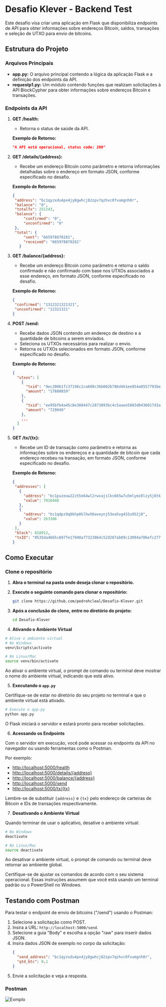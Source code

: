 # Desafio Klever - Backend Test

Este desafio visa criar uma aplicação em Flask que disponibiliza endpoints de API para obter informações sobre endereços Bitcoin, saldos, transações e seleção de UTXO para envio de bitcoins.

## Estrutura do Projeto

### Arquivos Principais

- **app.py:** O arquivo principal contendo a lógica da aplicação Flask e a definição dos endpoints da API.
- **requestp1.py:** Um módulo contendo funções que realizam solicitações à API BlockCypher para obter informações sobre endereços Bitcoin e transações.

### Endpoints da API

1. **GET /health:**
   - Retorna o status de saúde da API.

   **Exemplo de Retorno:**
   ```json
   "A API está operacional, status code: 200"
   ```

2. **GET /details/{address}:**
   - Recebe um endereço Bitcoin como parâmetro e retorna informações detalhadas sobre o endereço em formato JSON, conforme especificado no desafio.

   **Exemplo de Retorno:**
   ```json
   {
    "address": "bc1qyzxdu4px4jy8gwhcj82zpv7qzhvc0fvumgnh0r",
    "balance": "0",
    "totalTx": 251243,
    "balance": {
        "confirmed": "0",
        "unconfirmed": "0"
    },
    "total": {
        "sent": "665978870281",
        "received": "665978870281"
      }
   ```

3. **GET /balance/{address}:**
   - Recebe um endereço Bitcoin como parâmetro e retorna o saldo confirmado e não confirmado com base nos UTXOs associados a esse endereço, em formato JSON, conforme especificado no desafio.

   **Exemplo de Retorno:**
   ```json
   {
    "confirmed": "1312321321321",
    "unconfirmed": "12321321"
   }
   ```

4. **POST /send:**
   - Recebe dados JSON contendo um endereço de destino e a quantidade de bitcoins a serem enviados.
   - Seleciona os UTXOs necessários para realizar o envio.
   - Retorna os UTXOs selecionados em formato JSON, conforme especificado no desafio.

   **Exemplo de Retorno:**
   ```json
   {
     "utxos": [
       {
         "txid": "9ec20061fc37196c2ca689c36b002b786d461ee054a0557793be1eba11163932",
         "amount": "17880859"
       },
       {
         "txid": "ee95bfb4a45c8e388447c2873893bc4c5aaee5083d0436017d3ae2bd6d0c38b9",
         "amount": "729049"
       },
       ...
     ]
   }
   ```

5. **GET /tx/{tx}:**
   - Recebe um ID de transação como parâmetro e retorna as informações sobre os endereços e a quantidade de bitcoin que cada endereço recebeu na transação, em formato JSON, conforme especificado no desafio.

   **Exemplo de Retorno:**
   ```json
   {
    "addresses": [
      {
        "address": "bc1puzeuw22z55e64wl2rwvajslks665w7u5mlymz8lzy5j8tkldmlzqxslpla",
        "value": 7016948
      },
      {
        "address": "bc1qdpz9q8khp8klhw50aveynj53ea5vg433u952j8",
        "value": 263366
      }
    ],
    "block": 818912,
    "txID": "0535da4665c697fe17940a77323864c52d287ab89c13094a706efc277d8df9fe"
   }
   ```

## Como Executar

### Clone o repositório
1. **Abra o terminal na pasta onde deseja clonar o repositório.**

2. **Execute o seguinte comando para clonar o repositório:**

   ```bash
   git clone https://github.com/pedrohcleal/Desafio-Klever.git
   ```

3. **Após a conclusão do clone, entre no diretório do projeto:**

   ```bash
   cd Desafio-Klever
   ```

4. **Ativando o Ambiente Virtual**

```bash
# Ative o ambiente virtual
# No Windows
venv\Scripts\activate

# No Linux/Mac
source venv/bin/activate
```

Ao ativar o ambiente virtual, o prompt de comando ou terminal deve mostrar o nome do ambiente virtual, indicando que está ativo.

5. **Executando o `app.py`**

Certifique-se de estar no diretório do seu projeto no terminal e que o ambiente virtual está ativado.

```bash
# Execute o app.py
python app.py
```

O Flask iniciará o servidor e estará pronto para receber solicitações.

6. **Acessando os Endpoints**

Com o servidor em execução, você pode acessar os endpoints da API no navegador ou usando ferramentas como o Postman.

Por exemplo:
- [http://localhost:5000/health](http://localhost:5000/health)
- [http://localhost:5000/details/{address}](http://localhost:5000/details/{address})
- [http://localhost:5000/balance/{address}](http://localhost:5000/balance/{address})
- [http://localhost:5000/send](http://localhost:5000/send)
- [http://localhost:5000/tx/{tx}](http://localhost:5000/tx/{tx})

Lembre-se de substituir `{address}` e `{tx}` pelo endereço de carteiras de Bitcoin e IDs de transações respectivamente.

7. **Desativando o Ambiente Virtual**

Quando terminar de usar o aplicativo, desative o ambiente virtual:

```bash
# No Windows
deactivate

# No Linux/Mac
source deactivate
```

Ao desativar o ambiente virtual, o prompt de comando ou terminal deve retornar ao ambiente global.

Certifique-se de ajustar os comandos de acordo com o seu sistema operacional. Essas instruções assumem que você está usando um terminal padrão ou o PowerShell no Windows.

## Testando com Postman

Para testar o endpoint de envio de bitcoins ("/send") usando o Postman:

1. Selecione a solicitação como POST.
2. Insira a URL: `http://localhost:5000/send`.
3. Selecione a guia "Body" e escolha a opção "raw" para inserir dados JSON.
4. Insira dados JSON de exemplo no corpo da solicitação:
   ```json
   {
     "send_address": "bc1qyzxdu4px4jy8gwhcj82zpv7qzhvc0fvumgnh0r",
     "qtd_btc": 0.1
   }
   ```
5. Envie a solicitação e veja a resposta.

### Postman
![Exmplo](https://i.imgur.com/ueyWQFr.png)
